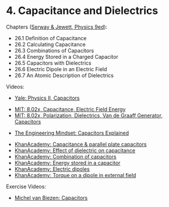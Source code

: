 # 4. Capacitance and Dielectrics

Chapters ([Serway & Jewett, Physics 9ed](https://annas-archive.org/md5/076b2e7e2084a32914bcb8ca29d04f4d)):
- 26.1 Definition of Capacitance
- 26.2 Calculating Capacitance
- 26.3 Combinations of Capacitors
- 26.4 Energy Stored in a Charged Capacitor
- 26.5 Capacitors with Dielectrics
- 26.6 Electric Dipole in an Electric Field
- 26.7 An Atomic Description of Dielectrics

Videos:
- [Yale: Physics II, Capacitors](https://www.youtube.com/watch?v=FLzJ2_DfNX0&list=PLD07B2225BB40E582&index=6)
<!---->
- [MIT: 8.02x, Capacitance, Electric Field Energy](https://www.youtube.com/watch?v=qyP1xZCB62E&list=PLyQSN7X0ro2314mKyUiOILaOC2hk6Pc3j&index=8)
- [MIT: 8.02x, Polarization, Dielectrics, Van de Graaff Generator, Capacitors](https://www.youtube.com/watch?v=GAtAG938AQc&list=PLyQSN7X0ro2314mKyUiOILaOC2hk6Pc3j&index=9)
<!---->
- [The Engineering Mindset: Capacitors Explained](https://www.youtube.com/watch?v=X4EUwTwZ110)
<!---->
- [KhanAcademy: Capacitance & parallel plate capacitors](https://www.khanacademy.org/science/in-in-class-12th-physics-india/in-in-electrostatic-potential-and-capacitance/x51bd77206da864f3:capacitance-parallel-plate-capacitors/v/capacitors-and-capacitance)
- [KhanAcademy: Effect of dielectric on capacitance](https://www.khanacademy.org/science/in-in-class-12th-physics-india/in-in-electrostatic-potential-and-capacitance/x51bd77206da864f3:effect-of-dielectric-on-capacitance/v/dielectrics-capacitors)
- [KhanAcademy: Combination of capacitors](https://www.khanacademy.org/science/in-in-class-12th-physics-india/in-in-electrostatic-potential-and-capacitance/x51bd77206da864f3:combination-of-capacitors/v/capacitors-series)
- [KhanAcademy: Energy stored in a capacitor](https://www.khanacademy.org/science/in-in-class-12th-physics-india/in-in-electrostatic-potential-and-capacitance/x51bd77206da864f3:energy-stored-in-capacitors/v/energy-capacitor)
- [KhanAcademy: Electric dipoles](https://www.khanacademy.org/science/in-in-class-12th-physics-india/in-in-electric-charges-and-field/x51bd77206da864f3:electric-dipoles/v/electric-dipoles-dipole-moments)
- [KhanAcademy: Torque on a dipole in external field](https://www.khanacademy.org/science/in-in-class-12th-physics-india/in-in-electric-charges-and-field/x51bd77206da864f3:dipole-in-a-uniform-external-field/v/intro-to-torque-on-a-dipole-in-uniform-electric-field)


Exercise Videos:
- [Michel van Biezen: Capacitors](https://www.youtube.com/playlist?list=PLX2gX-ftPVXWRRRZBxiMTRdxDPz9zrAMZ)